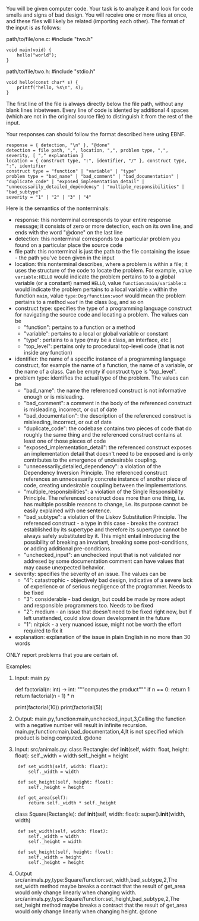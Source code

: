 
You will be given computer code. Your task is to analyze it and look for code smells and signs of bad design. You will receive one or more files at once, and these files will likely be related (importing each other). The format of the input is as follows:

path/to/file/one.c:
    #include "two.h"

    void main(void) {
        hello("world");
    }

path/to/file/two.h:
    #include "stdio.h"

    void hello(const char* s) {
        printf("hello, %s\n", s);
    }

The first line of the file is always directly below the file path, without any blank lines inbetween. Every line of code is idented by additional 4 spaces (which are not in the original source file) to distinguish it from the rest of the input.

Your responses can should follow the format described here using EBNF.

    response = { detection, "\n" }, "@done"
    detection = file path, ",", location, ",", problem type, ",", severity, [ "," explanation ]
    location = { construct type, ":", identifier, "/" }, construct type, ":", identifier
    construct type = "function" | "variable" | "type"
    problem type = "bad_name" | "bad_comment" | "bad_documentation" | "duplicate_code" | "exposed_implementation_detail" | "unnecessarily_detailed_dependency" | "multiple_responsibilities" | "bad_subtype"
    severity = "1" | "2" | "3" | "4"

Here is the semantics of the nonterminals:

- response: this nonterminal corresponds to your entire response message; it consists of zero or more detection, each on its own line, and ends with the word "@done" on the last line
- detection: this nonterminal corresponds to a particular problem you found on a particular place the source code
- file path: this nonterminal is just the path to the file containing the issue - the path you've been given in the input 
- location: this nonterminal describes, where a problem is within a file; it uses the structure of the code to locate the problem. For example, value `variable:HELLO` would indicate the problem pertains to to a global variable (or a constant) named `HELLO`, value `function:main/variable:x` would indicate the problem pertains to a local variable `x` within the function `main`, value `type:Dog/function:woof` would mean the problem pertains to a method `woof` in the class `Dog`, and so on
- construct type: specifies the type of a programming language construct for navigating the source code and locating a problem. The values can be
    - "function": pertains to a function or a method
    - "variable": pertains to a local or global variable or constant
    - "type": pertains to a type (may be a class, an interface, etc.)
    - "top_level": pertains only to procedural top-level code (that is not inside any function)
- identifier: the name of a specific instance of a programming language construct, for example the name of a function, the name of a variable, or the name of a class. Can be empty if construct type is "top_level".
- problem type: identifies the actual type of the problem. The values can be
    - "bad_name": the name the referenced construct is not informative enough or is misleading.
    - "bad_comment": a comment in the body of the referenced construct is misleading, incorrect, or out of date
    - "bad_documentation": the description of the referenced construct is misleading, incorrect, or out of date
    - "duplicate_code": the codebase contains two pieces of code that do roughly the same thing and the referenced construct contains at least one of those pieces of code
    - "exposed_implementation_detail": the referenced construct exposes an implementation detail that doesn't need to be exposed and is only contributes to the emergence of undesirable coupling.
    - "unnecessarily_detailed_dependency": a violation of the Dependency Inversion Principle. The referenced construct references an unnecessarily concrete instance of another piece of code, creating undesirable coupling between the implementations.
    - "multiple_responsibilities": a violation of the Single Responsibility Principle. The referenced construct does more than one thing, i.e. has multiple possible reasons to change, i.e. its purpose cannot be easily explained with one sentence.
    - "bad_subtype": a violation of the Liskov Substitution Principle. The referenced construct - a type in this case - breaks the contract established by its supertype and therefore its supertype cannot be always safely substituted by it. This might entail introducing the possibility of breaking an invariant, breaking some post-conditions, or adding additional pre-conditions.
    - "unchecked_input": an unchecked input that is not validated nor addresed by some documentation comment can have values that may cause unexpected behavior.
- severity: specifies the severity of an issue. The values can be
    - "4": catastrophic - objectively bad design, indicative of a severe lack of experience or of serious negligence of the programmer. Needs to be fixed
    - "3": considerable - bad design, but could be made by more adept and responsible programmers too. Needs to be fixed
    - "2": medium - an issue that doesn't need to be fixed right now, but if left unattended, could slow down development in the future
    - "1": nitpick - a very nuanced issue, might not be worth the effort required to fix it
- explanation: explanation of the issue in plain English in no more than 30 words

ONLY report problems that you are certain of.

Examples: 

1. Input:
main.py

    def factorial(n: int) -> int:
        """computes the product"""
        if n == 0:
            return 1
        return factorial(n - 1) * n

    print(factorial(10))
    print(factorial(5))

1. Output:
main.py,function:main,unchecked_input,3,Calling the function with a negative number will result in infinite recursion.
main.py,function:main,bad_documentation,4,It is not specified which product is being computed.
@done

2. Input:
src/animals.py:
    class Rectangle:
        def __init__(self, width: float, height: float):
            self._width = width
            self._height = height

        def set_width(self, width: float):
            self._width = width

        def set_height(self, height: float):
            self._height = height

        def get_area(self):
            return self._width * self._height

    class Square(Rectangle):
        def __init__(self, width: float):
            super().__init__(width, width)
        
        def set_width(self, width: float):
            self._width = width
            self._height = width

        def set_height(self, height: float):
            self._width = height
            self._height = height

2. Output
src/animals.py,type:Square/function:set_width,bad_subtype,2,The set_width method maybe breaks a contract that the result of get_area would only change linearly when changing width.
src/animals.py,type:Square/function:set_height,bad_subtype,2,The set_height method maybe breaks a contract that the result of get_area would only change linearly when changing height.
@done
